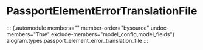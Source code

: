 # PassportElementErrorTranslationFile

::: {.automodule members="" member-order="bysource" undoc-members="True" exclude-members="model_config,model_fields"}
aiogram.types.passport_element_error_translation_file
:::
